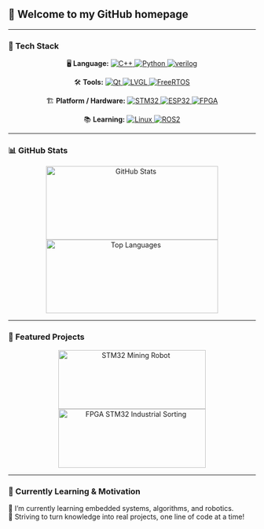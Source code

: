 ## 👋 Welcome to my GitHub homepage

---

### 🌱 Tech Stack

<p align="center">
  <!-- Language -->
  🖥️ <strong>Language:</strong>
  <a href="https://www.runoob.com/cplusplus/cpp-tutorial.html">
    <img src="https://img.shields.io/badge/C/C++-blue" alt="C++"/>
  </a>
  <a href="https://www.runoob.com/python3/python3-tutorial.html">
    <img src="https://img.shields.io/badge/Python-blue" alt="Python"/>
  </a>
  <a href="https://www.runoob.com/w3cnote/verilog-tutorial.html">
    <img src="https://img.shields.io/badge/verilog-blue" alt="verilog"/>
  </a>
</p>

<p align="center">
  <!-- Tools -->
  🛠️ <strong>Tools:</strong>
  <a href="https://doc.qt.io/">
    <img src="https://img.shields.io/badge/Qt-yellow" alt="Qt"/>
  </a>
  <a href="https://docs.lvgl.io/master/">
    <img src="https://img.shields.io/badge/LVGL-yellow" alt="LVGL"/>
  </a>
  <a href="https://www.freertos.org/zh-cn-cmn-s/Documentation/00-Overview">
    <img src="https://img.shields.io/badge/FreeRTOS-yellow" alt="FreeRTOS"/>
  </a>
</p>

<p align="center">
  <!-- Platform / Hardware -->
  🏗️ <strong>Platform / Hardware:</strong>
  <a href="http://47.111.11.73/docs/boards/stm32/zdyz_stm32f407_explorerV3.html">
    <img src="https://img.shields.io/badge/STM32-green" alt="STM32"/>
  </a>
  <a href="https://idf.espressif.com/zh-cn/index.html">
    <img src="https://img.shields.io/badge/ESP32-green" alt="ESP32"/>
  </a>
  <a href="http://47.111.11.73/docs/boards/fpga/zdyz_dafenqi.html">
    <img src="https://img.shields.io/badge/FPGA-green" alt="FPGA"/>
  </a>
</p>

<p align="center">
  <!-- Learning -->
  📚 <strong>Learning:</strong>
  <a href="https://linux.100ask.net/">
    <img src="https://img.shields.io/badge/Linux-pink" alt="Linux"/>
  </a>
  <a href="http://dev.ros2.fishros.com/doc/">
    <img src="https://img.shields.io/badge/ROS2-pink" alt="ROS2"/>
  </a>
</p>


---

### 📊 GitHub Stats

<p align="center">
  <a href="https://github.com/Zyf-de-github">
    <img src="https://github-readme-stats.vercel.app/api?username=Zyf-de-github&show_icons=true&theme=radical&hide_border=true" 
         alt="GitHub Stats" width="350" height="150"/>
  </a>
  <a href="https://github.com/Zyf-de-github">
    <img src="https://github-stats.ubrong.com/api/top-langs/?username=Zyf-de-github&layout=compact&theme=radical&exclude_repo=h750_lvgl_yizhi,stm32-Mining-Robot,fpga-stm32-Industrial-Sorting" 
         alt="Top Languages" width="350" height="150"/>
  </a>
</p>

---

### 📌 Featured Projects

<p align="center">
  <a href="https://github.com/Zyf-de-github/stm32-Mining-Robot">
    <img src="https://github-readme-stats.vercel.app/api/pin/?username=Zyf-de-github&theme=radical&repo=stm32-Mining-Robot" 
         alt="STM32 Mining Robot" width="300" height="120"/>
  </a>
  <a href="https://github.com/Zyf-de-github/fpga-stm32-Industrial-Sorting">
    <img src="https://github-readme-stats.vercel.app/api/pin/?username=Zyf-de-github&theme=radical&repo=fpga-stm32-Industrial-Sorting" 
         alt="FPGA STM32 Industrial Sorting" width="300" height="120"/>
  </a>
</p>

---

### 🌱 Currently Learning & Motivation

🌱 I’m currently learning embedded systems, algorithms, and robotics.  
🚀 Striving to turn knowledge into real projects, one line of code at a time!


<!-- [![Anurag's GitHub stats](https://github-readme-stats.vercel.app/api?username=Zyf-de-github&show_icons=true&theme=merko)](https://github.com/Zyf-de-github)

[![Top Langs](https://github-stats.ubrong.com/api/top-langs/?username=Zyf-de-github&layout=compact&theme=merko&exclude_repo=h750_lvgl_yizhi,stm32-Mining-Robot,fpga-stm32-Industrial-Sorting)](https://github.com/Zyf-de-github)




[![Readme Card](https://github-readme-stats.vercel.app/api/pin/?username=Zyf-de-github&theme=merko&repo=stm32-Mining-Robot)](https://github.com/Zyf-de-github/stm32-Mining-Robot)
[![Readme Card](https://github-readme-stats.vercel.app/api/pin/?username=Zyf-de-github&theme=merko&repo=fpga-stm32-Industrial-Sorting)](https://github.com/Zyf-de-github/fpga-stm32-Industrial-Sorting) -->




<!--
**Zyf-de-github/Zyf-de-github** is a ✨ _special_ ✨ repository because its `README.md` (this file) appears on your GitHub profile.

Here are some ideas to get you started:

- 🔭 I’m currently working on ...
- 🌱 I’m currently learning ...
- 👯 I’m looking to collaborate on ...
- 🤔 I’m looking for help with ...
- 💬 Ask me about ...
- 📫 How to reach me: ...
- 😄 Pronouns: ...
- ⚡ Fun fact: ...
-->
